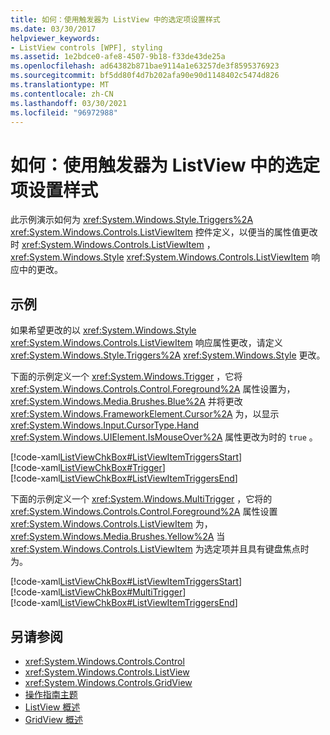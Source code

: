 ```yaml
---
title: 如何：使用触发器为 ListView 中的选定项设置样式
ms.date: 03/30/2017
helpviewer_keywords:
- ListView controls [WPF], styling
ms.assetid: 1e2bdce0-afe8-4507-9b18-f33de43de25a
ms.openlocfilehash: ad64382b871bae9114a1e63257de3f8595376923
ms.sourcegitcommit: bf5dd80f4d7b202afa90e90d1148402c5474d826
ms.translationtype: MT
ms.contentlocale: zh-CN
ms.lasthandoff: 03/30/2021
ms.locfileid: "96972988"
---
```

# <a name="how-to-use-triggers-to-style-selected-items-in-a-listview"></a>如何：使用触发器为 ListView 中的选定项设置样式
此示例演示如何为 <xref:System.Windows.Style.Triggers%2A> <xref:System.Windows.Controls.ListViewItem> 控件定义，以便当的属性值更改时 <xref:System.Windows.Controls.ListViewItem> ， <xref:System.Windows.Style> <xref:System.Windows.Controls.ListViewItem> 响应中的更改。  
  
## <a name="example"></a>示例  
 如果希望更改的以 <xref:System.Windows.Style> <xref:System.Windows.Controls.ListViewItem> 响应属性更改，请定义 <xref:System.Windows.Style.Triggers%2A> <xref:System.Windows.Style> 更改。  
  
 下面的示例定义一个 <xref:System.Windows.Trigger> ，它将 <xref:System.Windows.Controls.Control.Foreground%2A> 属性设置为， <xref:System.Windows.Media.Brushes.Blue%2A> 并将更改 <xref:System.Windows.FrameworkElement.Cursor%2A> 为，以显示 <xref:System.Windows.Input.CursorType.Hand> <xref:System.Windows.UIElement.IsMouseOver%2A> 属性更改为时的 `true` 。  
  
 [!code-xaml[ListViewChkBox#ListViewItemTriggersStart](~/samples/snippets/csharp/VS_Snippets_Wpf/ListViewChkBox/CS/window1.xaml#listviewitemtriggersstart)]  
[!code-xaml[ListViewChkBox#Trigger](~/samples/snippets/csharp/VS_Snippets_Wpf/ListViewChkBox/CS/window1.xaml#trigger)]  
[!code-xaml[ListViewChkBox#ListViewItemTriggersEnd](~/samples/snippets/csharp/VS_Snippets_Wpf/ListViewChkBox/CS/window1.xaml#listviewitemtriggersend)]  
  
 下面的示例定义一个 <xref:System.Windows.MultiTrigger> ，它将的 <xref:System.Windows.Controls.Control.Foreground%2A> 属性设置 <xref:System.Windows.Controls.ListViewItem> 为， <xref:System.Windows.Media.Brushes.Yellow%2A> 当 <xref:System.Windows.Controls.ListViewItem> 为选定项并且具有键盘焦点时为。  
  
 [!code-xaml[ListViewChkBox#ListViewItemTriggersStart](~/samples/snippets/csharp/VS_Snippets_Wpf/ListViewChkBox/CS/window1.xaml#listviewitemtriggersstart)]  
[!code-xaml[ListViewChkBox#MultiTrigger](~/samples/snippets/csharp/VS_Snippets_Wpf/ListViewChkBox/CS/window1.xaml#multitrigger)]  
[!code-xaml[ListViewChkBox#ListViewItemTriggersEnd](~/samples/snippets/csharp/VS_Snippets_Wpf/ListViewChkBox/CS/window1.xaml#listviewitemtriggersend)]  
  
## <a name="see-also"></a>另请参阅

- <xref:System.Windows.Controls.Control>
- <xref:System.Windows.Controls.ListView>
- <xref:System.Windows.Controls.GridView>
- [操作指南主题](listview-how-to-topics.md)
- [ListView 概述](listview-overview.md)
- [GridView 概述](gridview-overview.md)

